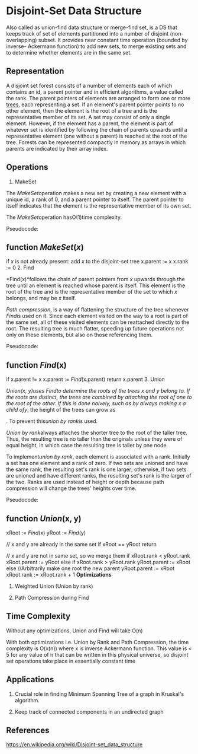 # Disjoint-Set Data Structure

Also called as union-find data structure or merge-find set, is a DS that keeps track of set of elements partitioned into a number of disjoint (non-overlapping) subset. It provides near constant time operation (bounded by inverse- Ackermann function) to add new sets, to merge existing sets and to determine whether elements are in the same set.

## Representation

A disjoint set forest consists of a number of elements each of which contains an id, a parent pointer and in efficient algorithms, a value called the rank.
The parent pointers of elements are arranged to form one or more [trees](https://en.wikipedia.org/wiki/Tree_data_structure), each representing a set. If an element's parent pointer points to no other element, then the element is the root of a tree and is the representative member of its set. A set may consist of only a single element. However, if the element has a parent, the element is part of whatever set is identified by following the chain of parents upwards until a representative element (one without a parent) is reached at the root of the tree.
Forests can be represented compactly in memory as arrays in which parents are indicated by their array index.

## Operations

1. MakeSet

The *MakeSet*operation makes a new set by creating a new element with a unique id, a rank of 0, and a parent pointer to itself. The parent pointer to itself indicates that the element is the representative member of its own set.

The *MakeSet*operation hasO(1)time complexity.

Pseudocode:

## function *MakeSet*(*x*)

if *x* is not already present:
add *x* to the disjoint-set tree
x.parent := x
x.rank := 0
2. Find

*Find(x)*follows the chain of parent pointers from *x* upwards through the tree until an element is reached whose parent is itself. This element is the root of the tree and is the representative member of the set to which *x* belongs, and may be *x* itself.

*Path compression*, is a way of flattening the structure of the tree whenever *Find*is used on it. Since each element visited on the way to a root is part of the same set, all of these visited elements can be reattached directly to the root. The resulting tree is much flatter, speeding up future operations not only on these elements, but also on those referencing them.

Pseudocode:

## function *Find*(x)

if x.parent != x
x.parent := *Find*(x.parent)
return x.parent
3. Union

*Union(x, y)*uses *Find*to determine the roots of the trees *x* and *y* belong to. If the roots are distinct, the trees are combined by attaching the root of one to the root of the other. If this is done naively, such as by always making *x* a child of*y*, the height of the trees can grow as

. To prevent this*union by rank*is used.

*Union by rank*always attaches the shorter tree to the root of the taller tree. Thus, the resulting tree is no taller than the originals unless they were of equal height, in which case the resulting tree is taller by one node.

To implement*union by rank*, each element is associated with a rank. Initially a set has one element and a rank of zero. If two sets are unioned and have the same rank, the resulting set's rank is one larger; otherwise, if two sets are unioned and have different ranks, the resulting set's rank is the larger of the two. Ranks are used instead of height or depth because path compression will change the trees' heights over time.

Pseudocode:

## function *Union*(x, y)

xRoot := *Find*(x)
yRoot := *Find*(y)

// x and y are already in the same set
if xRoot == yRoot
return

// x and y are not in same set, so we merge them
if xRoot.rank < yRoot.rank
xRoot.parent := yRoot
else if xRoot.rank > yRoot.rank
yRoot.parent := xRoot
else
//Arbitrarily make one root the new parent
yRoot.parent := xRoot
xRoot.rank := xRoot.rank + 1 **Optimizations**

1. Weighted Union (Union by rank)

2. Path Compression during Find

## Time Complexity

Without any optimizations, Union and Find will take O(n)

With both optimizations i.e. Union by Rank and Path Compression, the time complexity is O(x(n)) where x is inverse Ackermann function. This value is < 5 for any value of n that can be written in this physical universe, so disjoint set operations take place in essentially constant time

## Applications

1. Crucial role in finding Minimum Spanning Tree of a graph in Kruskal's algorithm.

2. Keep track of connected components in an undirected graph

## References

<https://en.wikipedia.org/wiki/Disjoint-set_data_structure>
